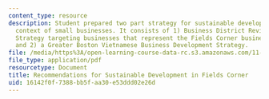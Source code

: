 ```yaml
---
content_type: resource
description: Student prepared two part strategy for sustainable development in the
  context of small businesses. It consists of 1) Business District Revitalization
  Strategy targeting businesses that represent the Fields Corner business district;
  and 2) a Greater Boston Vietnamese Business Development Strategy.
file: /media/https%3A/open-learning-course-data-rc.s3.amazonaws.com/11-947-sustainable-economic-development-spring-2004/16142f0f7388bb5faa30e53ddd02e26d_finalvietaid.pdf
file_type: application/pdf
resourcetype: Document
title: Recommendations for Sustainable Development in Fields Corner
uid: 16142f0f-7388-bb5f-aa30-e53ddd02e26d
---
```

